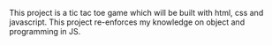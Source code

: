 This project is a tic tac toe game which will be built with html, css and javascript. 
This project re-enforces my knowledge on object and programming in JS.
